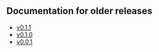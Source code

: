 ## Documentation for older releases

* [v0.1.1](https://github.com/iter8-tools/docs/tree/v0.1.1)
* [v0.1.0](https://github.com/iter8-tools/docs/tree/v0.1.0)
* [v0.0.1](https://github.com/iter8-tools/docs/tree/v0.0.1)
